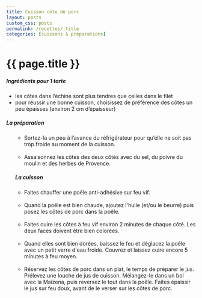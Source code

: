 ```yaml
---
title: Cuisson côte de porc
layout: posts
custom_css: posts
permalink: /recettes/:title
categories: [cuissons & préparations]
---
```


# {{ page.title }}

##### Ingrédients pour 1 tarte

- les côtes dans l’échine sont plus tendres que celles dans le filet
- pour réussir une bonne cuisson, choisissez de préférence des côtes un peu épaisses (environ 2 cm d’épaisseur)

##### La préparation

<ul id="prepa">

<section id="categories" markdown="1">

- Sortez-la un peu à l’avance du réfrigérateur pour qu’elle ne soit pas trop froide au moment de la cuisson.<br><br>
- Assaisonnez les côtes des deux côtés avec du sel, du poivre du moulin et des herbes de Provence. 

#####  La cuisson

- Faites chauffer une poêle anti-adhésive sur feu vif.<br><br>
- Quand la poêle est bien chaude, ajoutez l'huile (et/ou le beurre) puis posez les côtes de porc dans la poêle.<br><br>
- Faites cuire les côtes à feu vif environ 2 minutes de chaque côté. Les deux faces doivent être bien colorées.<br><br>
- Quand elles sont bien dorées, baissez le feu et déglacez la poêle avec un petit verre d'eau froide. Couvrez et laissez cuire encore 5 minutes à feu moyen.<br><br>
- Réservez les côtes de porc dans un plat, le temps de préparer le jus. Prélevez une louche de jus de cuisson. Mélangez-le dans un bol avec la Maïzena, puis reversez le tout dans la poêle. Faites épaissir le jus sur feu doux, avant de le verser sur les côtes de porc.

</section>

</ul>